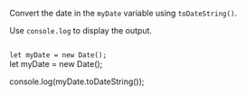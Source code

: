 Convert the date in the `myDate` variable
using `toDateString()`.

Use `console.log` to display the output.

<Editor lang="javascript" type="exercise">
<code>
let myDate = new Date();
</code>

<solution>
let myDate = new Date();

console.log(myDate.toDateString());
</solution>
</Editor>